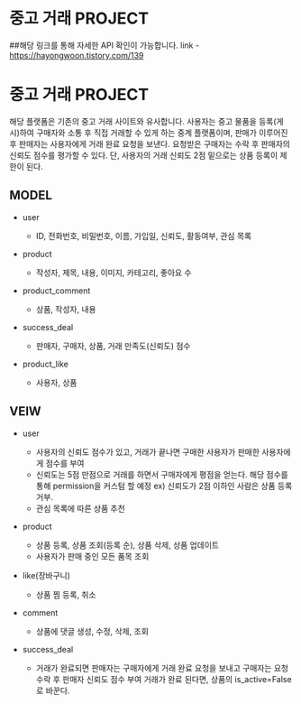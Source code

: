 # 중고 거래 PROJECT
##해당 링크를 통해 자세한 API 확인이 가능합니다. link - https://hayongwoon.tistory.com/139
# 중고 거래 PROJECT
해당 플랫폼은 기존의 중고 거래 사이트와 유사합니다. 사용자는 중고 물품을 등록(게시)하여 구매자와 소통 후 직접 거래할 수 있게 하는 중계 플랫폼이며, 판매가 이루어진 후 판매자는 사용자에게 거래 완료 요청을 보낸다. 요청받은 구매자는 수락 후 판매자의 신뢰도 점수를 평가할 수 있다.
단, 사용자의 거래 신뢰도 2점 밑으로는 상품 등록이 제한이 된다.

## MODEL
- user
    - ID, 전화번호, 비밀번호, 이름, 가입일, 신뢰도, 활동여부, 관심 목록
        
- product
    - 작성자, 제목, 내용, 이미지, 카테고리, 좋아요 수

- product_comment
    - 상품, 작성자, 내용

- success_deal
    - 판매자, 구매자, 상품, 거래 만족도(신뢰도) 점수

- product_like
    - 사용자, 상품


## VEIW
- user
    - 사용자의 신뢰도 점수가 있고, 거래가 끝나면 구매한 사용자가 판매한 사용자에게 점수를 부여
    - 신뢰도는 5점 만점으로 거래를 하면서 구매자에게 평점을 얻는다. 해당 점수를 통해 permission을 커스텀 할 예정 ex) 신뢰도가 2점 이하인 사람은 상품 등록 거부.
    - 관심 목록에 따른 상품 추천

- product
    - 상품 등록, 상품 조회(등록 순), 상품 삭제, 상품 업데이트
    - 사용자가 판매 중인 모든 품목 조회

- like(장바구니)
    - 상품 찜 등록, 취소

- comment
    - 상품에 댓글 생성, 수정, 삭제, 조회

- success_deal
    - 거래가 완료되면 판매자는 구매자에게 거래 완료 요청을 보내고 구매자는 요청 수락 후 판매자 신뢰도 점수 부여 거래가 완료 된다면, 상품의 is_active=False 로 바꾼다. 

